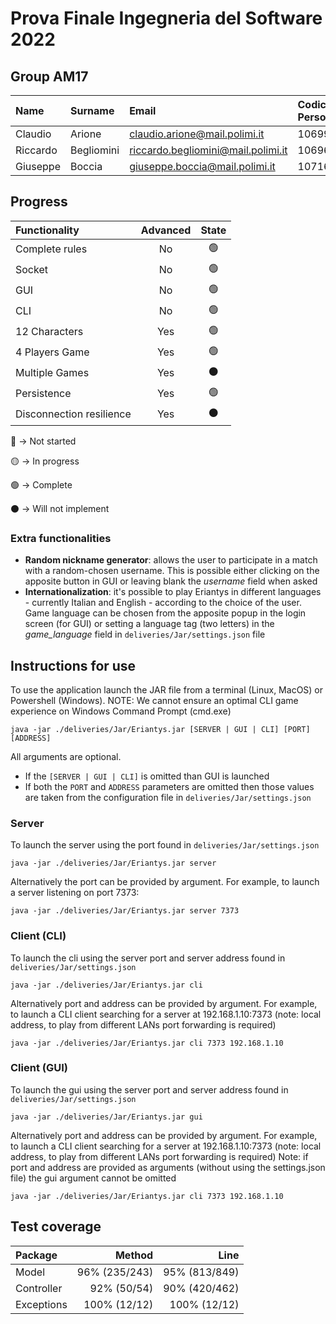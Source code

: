 # Prova Finale Ingegneria del Software 2022 

## Group AM17
| Name     | Surname    | Email                              | Codice Persona | GitHub                                            |
|:---------|:-----------|:-----------------------------------|:---------------|:--------------------------------------------------|
| Claudio  | Arione     | claudio.arione@mail.polimi.it      | 10699544       | [claudioarione](https://github.com/claudioarione) |
| Riccardo | Begliomini | riccardo.begliomini@mail.polimi.it | 10696621       | [iVoid73](https://github.com/iVoid73)             |
| Giuseppe | Boccia     | giuseppe.boccia@mail.polimi.it     | 10716235       | [giuse-boccia](https://github.com/giuse-boccia)   |

## Progress
| Functionality    | Advanced | State |
| :--------------- | :------: | :---: |
| Complete rules   | No       | 🟢 |
| Socket           | No       | 🟢 |
| GUI              | No       | 🟢 |
| CLI              | No       | 🟢 |
| 12 Characters    | Yes      | 🟢 |
| 4 Players Game   | Yes      | 🟢 |
| Multiple Games   | Yes      | ⚫ |
| Persistence      | Yes      | 🟢 |
| Disconnection resilience      | Yes      | ⚫ |

🔴 -> Not started

🟡 -> In progress

🟢 -> Complete

⚫ -> Will not implement

### Extra functionalities
- **Random nickname generator**: allows the user to participate in a match with a random-chosen username. This is possible either clicking on the apposite button
in GUI or leaving blank the *username* field when asked
- **Internationalization**: it's possible to play Eriantys in different languages - currently Italian and English - according to the choice of the user.
Game language can be chosen from the apposite popup in the login screen (for GUI) or setting a language tag (two letters) in the *game_language* field in `deliveries/Jar/settings.json` file

## Instructions for use
To use the application launch the JAR file from a terminal (Linux, MacOS) or Powershell (Windows).
NOTE: We cannot ensure an optimal CLI game experience on Windows Command Prompt (cmd.exe)  
```
java -jar ./deliveries/Jar/Eriantys.jar [SERVER | GUI | CLI] [PORT] [ADDRESS]
```
All arguments are optional. 
- If the `[SERVER | GUI | CLI]` is omitted than GUI is launched
- If both the `PORT` and `ADDRESS` parameters are omitted then those values are taken from the configuration file in `deliveries/Jar/settings.json`
### Server
To launch the server using the port found in `deliveries/Jar/settings.json`
```
java -jar ./deliveries/Jar/Eriantys.jar server
```
Alternatively the port can be provided by argument. For example, to launch a server
listening on port 7373:
```
java -jar ./deliveries/Jar/Eriantys.jar server 7373
```

### Client (CLI)
To launch the cli using the server port and server address found in `deliveries/Jar/settings.json`
```
java -jar ./deliveries/Jar/Eriantys.jar cli
```
Alternatively port and address can be provided by argument. For example, to launch a CLI client
searching for a server at 192.168.1.10:7373 (note: local address, to play from different LANs port forwarding is required)
```
java -jar ./deliveries/Jar/Eriantys.jar cli 7373 192.168.1.10
```

### Client (GUI)
To launch the gui using the server port and server address found in `deliveries/Jar/settings.json`
```
java -jar ./deliveries/Jar/Eriantys.jar gui
```

Alternatively port and address can be provided by argument. For example, to launch a CLI client
searching for a server at 192.168.1.10:7373 (note: local address, to play from different LANs port forwarding is required)
Note: if port and address are provided as arguments (without using the settings.json file) the gui argument cannot be omitted
```
java -jar ./deliveries/Jar/Eriantys.jar cli 7373 192.168.1.10
```


## Test coverage
| Package    |        Method  |           Line |
|:-----------|---------------:|---------------:|
| Model      |  96% (235/243) |  95% (813/849) |
| Controller |  92% (50/54)   |  90% (420/462) |
| Exceptions |  100% (12/12)  |  100% (12/12)  |
